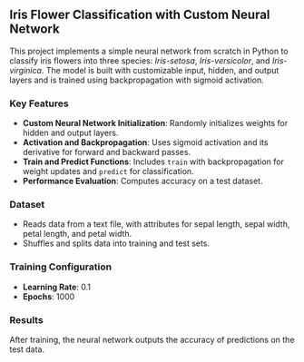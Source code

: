 ## Iris Flower Classification with Custom Neural Network

This project implements a simple neural network from scratch in Python to classify iris flowers into three species: *Iris-setosa*, *Iris-versicolor*, and *Iris-virginica*. The model is built with customizable input, hidden, and output layers and is trained using backpropagation with sigmoid activation.

### Key Features
- **Custom Neural Network Initialization**: Randomly initializes weights for hidden and output layers.
- **Activation and Backpropagation**: Uses sigmoid activation and its derivative for forward and backward passes.
- **Train and Predict Functions**: Includes `train` with backpropagation for weight updates and `predict` for classification.
- **Performance Evaluation**: Computes accuracy on a test dataset.

### Dataset
- Reads data from a text file, with attributes for sepal length, sepal width, petal length, and petal width.
- Shuffles and splits data into training and test sets.

### Training Configuration
- **Learning Rate**: 0.1
- **Epochs**: 1000

### Results
After training, the neural network outputs the accuracy of predictions on the test data.
